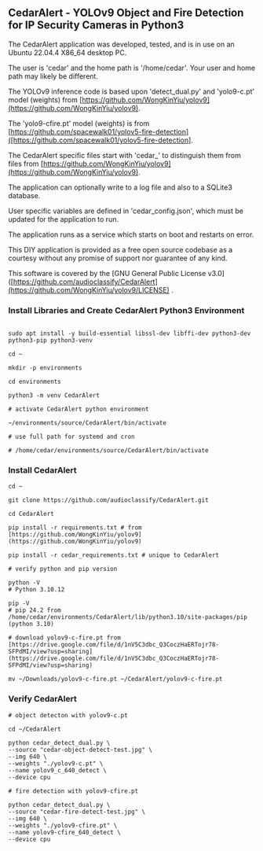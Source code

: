 ## CedarAlert - YOLOv9 Object and Fire Detection for IP Security Cameras in Python3

The CedarAlert application was developed, tested, and is in use on an Ubuntu 22.04.4 X86_64 desktop PC.

The user is 'cedar' and the home path is '/home/cedar'. Your user and home path may likely be different.

The YOLOv9 inference code is based upon 'detect_dual.py' and 'yolo9-c.pt' model (weights) from [https://github.com/WongKinYiu/yolov9](https://github.com/WongKinYiu/yolov9).

The 'yolo9-cfire.pt' model (weights) is from [https://github.com/spacewalk01/yolov5-fire-detection]([https://github.com/spacewalk01/yolov5-fire-detection].

The CedarAlert specific files start with 'cedar_' to distinguish them from files from [https://github.com/WongKinYiu/yolov9](https://github.com/WongKinYiu/yolov9).

The application can optionally write to a log file and also to a SQLite3 database.

User specific variables are defined in 'cedar_config.json', which must be updated for the application to run.

The application runs as a service which starts on boot and restarts on error.

This DIY application is provided as a free open source codebase as a courtesy without any promise of support nor guarantee of any kind.

This software is covered by the [GNU General Public License v3.0]([https://github.com/audioclassify/CedarAlert](https://github.com/WongKinYiu/yolov9/LICENSE) .


### Install Libraries and Create CedarAlert Python3 Environment

```

sudo apt install -y build-essential libssl-dev libffi-dev python3-dev python3-pip python3-venv

cd ~

mkdir -p environments

cd environments

python3 -m venv CedarAlert

# activate CedarAlert python environment

~/environments/source/CedarAlert/bin/activate

# use full path for systemd and cron

# /home/cedar/environments/source/CedarAlert/bin/activate

```
### Install CedarAlert

```
cd ~

git clone https://github.com/audioclassify/CedarAlert.git

cd CedarAlert

pip install -r requirements.txt # from [https://github.com/WongKinYiu/yolov9](https://github.com/WongKinYiu/yolov9)

pip install -r cedar_requirements.txt # unique to CedarAlert

# verify python and pip version

python -V
# Python 3.10.12

pip -V
# pip 24.2 from /home/cedar/environments/CedarAlert/lib/python3.10/site-packages/pip (python 3.10)

# download yolov9-c-fire.pt from [https://drive.google.com/file/d/1nV5C3dbc_Q3CoczHaERTojr78-SFPdMI/view?usp=sharing](https://drive.google.com/file/d/1nV5C3dbc_Q3CoczHaERTojr78-SFPdMI/view?usp=sharing)

mv ~/Downloads/yolov9-c-fire.pt ~/CedarAlert/yolov9-c-fire.pt

```
### Verify CedarAlert

```
# object detecton with yolov9-c.pt

cd ~/CedarAlert

python cedar_detect_dual.py \
--source "cedar-object-detect-test.jpg" \
--img 640 \
--weights "./yolov9-c.pt" \
--name yolov9_c_640_detect \
--device cpu

# fire detection with yolov9-cfire.pt

python cedar_detect_dual.py \
--source "cedar-fire-detect-test.jpg" \
--img 640 \
--weights "./yolov9-cfire.pt" \
--name yolov9-cfire_640_detect \
--device cpu

```



